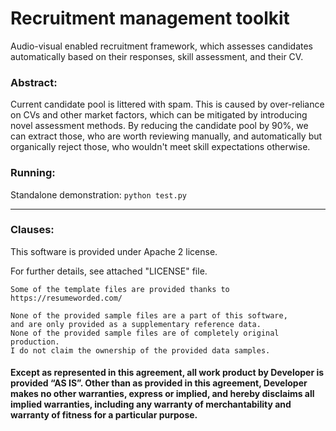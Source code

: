 # Recruitment management toolkit

Audio-visual enabled recruitment framework, which assesses candidates automatically based on their responses, skill assessment, and their CV.

### Abstract:

Current candidate pool is littered with spam.
This is caused by over-reliance on CVs and other market factors, which can be mitigated by introducing novel assessment methods.
By reducing the candidate pool by 90%, we can extract those, who are worth reviewing manually, and automatically but organically reject those, who wouldn't meet skill expectations otherwise.

### Running:

Standalone demonstration: `python test.py`

---
### Clauses:

This software is provided under Apache 2 license.

For further details, see attached "LICENSE" file.

```commandline
Some of the template files are provided thanks to https://resumeworded.com/

None of the provided sample files are a part of this software, 
and are only provided as a supplementary reference data.
None of the provided sample files are of completely original production.
I do not claim the ownership of the provided data samples.
```

#### Except as represented in this agreement, all work product by Developer is provided ​“AS IS”. Other than as provided in this agreement, Developer makes no other warranties, express or implied, and hereby disclaims all implied warranties, including any warranty of merchantability and warranty of fitness for a particular purpose.